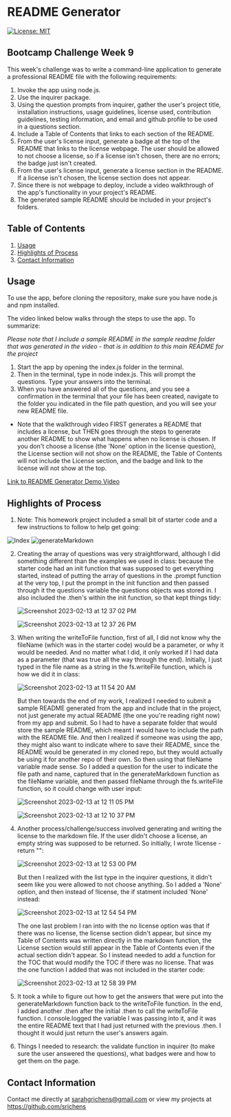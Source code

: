 # README Generator

  [![License: MIT](https://img.shields.io/badge/License-MIT-yellow.svg)](https://opensource.org/licenses/MIT)

## Bootcamp Challenge Week 9
This week's challenge was to write a command-line application to generate a professional README file with the following requirements:
1. Invoke the app using node.js.
2. Use the inquirer package.
3. Using the question prompts from inquirer, gather the user's project title, installation instructions, usage guidelines, license used, contribution guidelines, testing information, and email and github profile to be used in a questions section.
4. Include a Table of Contents that links to each section of the README.
5. From the user's license input, generate a badge at the top of the README that links to the license webpage. The user should be allowed to not choose a license, so if a license isn't chosen, there are no errors; the badge just isn't created.
6. From the user's license input, generate a license section in the README. If a license isn't chosen, the license section does not appear.
7. Since there is not webpage to deploy, include a video walkthrough of the app's functionality in your project's README.
8. The generated sample README should be included in your project's folders.

## Table of Contents
1. [Usage](#usage)
2. [Highlights of Process](#highlights-of-process)
3. [Contact Information](#contact-information)

## Usage
To use the app, before cloning the repository, make sure you have node.js and npm installed.

The video linked below walks through the steps to use the app. To summarize:

*Please note that I include a sample README in the sample readme folder that was generated in the video - that is in addition to this main README for the project*

1. Start the app by opening the index.js folder in the terminal. 
2. Then in the terminal, type in node index.js. This will prompt the questions. Type your answers into the terminal.
3. When you have answered all of the questions, and you see a confirmation in the terminal that your file has been created, navigate to the folder you indicated in the file path question, and you will see your new README file.

* Note that the walkthrough video FIRST generates a README that includes a license, but THEN goes through the steps to generate another README to show what happens when no license is chosen. If you don't choose a license (the 'None' option in the license question), the License section will not show on the README, the Table of Contents will not include the License section, and the badge and link to the license will not show at the top. 

[Link to README Generator Demo Video](https://watch.screencastify.com/v/0QkZw8Cjx3QagYrNy3qB)



## Highlights of Process
1. Note: This homework project included a small bit of starter code and a few instructions to follow to help get going:

![Index](https://user-images.githubusercontent.com/117301473/218532381-636eb254-a5e0-498a-b9e8-23e6807b331e.png)
![generateMarkdown](https://user-images.githubusercontent.com/117301473/218532567-ac75963e-796e-4bcf-9ea9-86e6fccfd273.png)

2. Creating the array of questions was very straightforward, although I did something different than the examples we used in class: because the starter code had an init function that was supposed to get everything started, instead of putting the array of questions in the .prompt function at the very top, I put the prompt in the init function and then passed through it the questions variable the questions objects was stored in. I also included the .then's within the init function, so that kept things tidy:

    ![Screenshot 2023-02-13 at 12 37 02 PM](https://user-images.githubusercontent.com/117301473/218545923-0da40293-b920-4e01-92c6-b3ce575156e3.png)

    ![Screenshot 2023-02-13 at 12 37 26 PM](https://user-images.githubusercontent.com/117301473/218546003-b3238b3f-603b-45cd-b05d-931b81fb61b0.png)

3. When writing the writeToFile function, first of all, I did not know why the fileName (which was in the starter code) would be a parameter, or why it would be needed. And no matter what I did, it only worked if I had data as a parameter (that was true all the way through the end). Initially, I just typed in the file name as a string in the fs.writeFile function, which is how we did it in class:

    ![Screenshot 2023-02-13 at 11 54 20 AM](https://user-images.githubusercontent.com/117301473/218536107-158e2b3d-8465-4c8e-8e3f-8ae8dc76c6a1.png)

    But then towards the end of my work, I realized I needed to submit a sample README generated from the app and include that in the project, not just generate my actual README (the one you're reading right now) from my app and submit. So I had to have a separate folder that would store the sample README, which meant I would have to include the path with the README file. And then I realized if someone was using the app, they might also want to indicate where to save their README, since the README would be generated in my cloned repo, but they would actually be using it for another repo of their own. So then using that fileName variable made sense. So I added a question for the user to indicate the file path and name, captured that in the generateMarkdown function as the fileName variable, and then passed fileName through the fs.writeFile function, so it could change with user input:

    ![Screenshot 2023-02-13 at 12 11 05 PM](https://user-images.githubusercontent.com/117301473/218538573-d57624ed-446f-4dad-b403-a63c8df8f6b0.png)

    ![Screenshot 2023-02-13 at 12 10 37 PM](https://user-images.githubusercontent.com/117301473/218538668-6650a651-12fd-4d35-988a-c8765bbdff8b.png)

4. Another process/challenge/success involved generating and writing the license to the markdown file. If the user didn't choose a license, an empty string was supposed to be returned. So initially, I wrote !license - return "":

    ![Screenshot 2023-02-13 at 12 53 00 PM](https://user-images.githubusercontent.com/117301473/218548517-3587b340-2648-4d2b-a198-825c963dae35.png)

    But then I realized with the list type in the inquirer questions, it didn't seem like you were allowed to not choose anything. So I added a 'None' option, and then instead of !license, the if statment included 'None' instead:

    ![Screenshot 2023-02-13 at 12 54 54 PM](https://user-images.githubusercontent.com/117301473/218548760-975bf421-5a0c-4949-b23b-8c6bb72b92d8.png)

    The one last problem I ran into with the no license option was that if there was no license, the license section didn't appear, but since my Table of Contents was written directly in the markdown function, the License section would still appear in the Table of Contents even if the actual section didn't appear. So I instead needed to add a function for the TOC that would modify the TOC if there was no license. That was the one function I added that was not included in the starter code:

    ![Screenshot 2023-02-13 at 12 58 39 PM](https://user-images.githubusercontent.com/117301473/218549443-66a3b70f-6e1a-4b2f-969f-5d8de0812ee0.png)


5. It took a while to figure out how to get the answers that were put into the generateMarkdown function back to the writeToFile function. In the end, I added another .then  after the initial .then to call the writeToFile function. I console.logged the variable I was passing into it, and it was the entire README text that I had just returned with the previous .then. I thought it would just return the user's answers again.

6. Things I needed to research: the validate function in inquirer (to make sure the user answered the questions), what badges were and how to get them on the page.

## Contact Information
Contact me directly at sarahgrichens@gmail.com or view my projects at https://github.com/srichens
